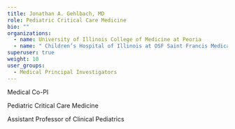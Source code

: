 ```yaml
---
title: Jonathan A. Gehlbach, MD
role: Pediatric Critical Care Medicine
bio: ""
organizations:
  - name: University of Illinois College of Medicine at Peoria
  - name: " Children’s Hospital of Illinois at OSF Saint Francis Medical Center"
superuser: true
weight: 10
user_groups:
  - Medical Principal Investigators
---
```

Medical Co-PI

Pediatric Critical Care Medicine

Assistant Professor of Clinical Pediatrics